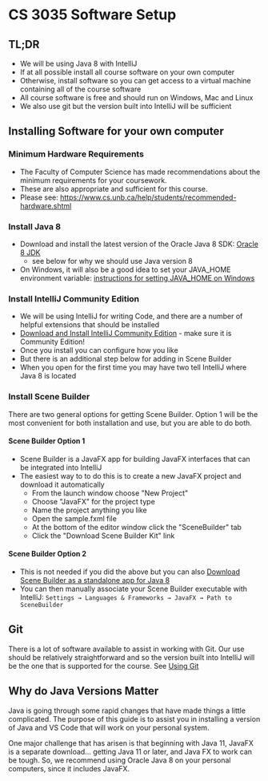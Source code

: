# CS 3035 Software Setup

## TL;DR

- We will be using Java 8 with IntelliJ
- If at all possible install all course software on your own computer
- Otherwise, install software so you can get access to a virtual machine containing all of the course software
- All course software is free and should run on Windows, Mac and Linux
- We also use git but the version built into IntelliJ will be sufficient


## Installing Software for your own computer

### Minimum Hardware Requirements

- The Faculty of Computer Science has made recommendations about the minimum requirements for your coursework.
- These are also appropriate and sufficient for this course.
- Please see: <https://www.cs.unb.ca/help/students/recommended-hardware.shtml>

### Install Java 8

- Download and install the latest version of the Oracle Java 8 SDK: [Oracle 8 JDK](https://www.oracle.com/java/technologies/javase/javase-jdk8-downloads.html)
  - see below for why we should use Java version 8
- On Windows, it will also be a good idea to set your JAVA_HOME environment variable: [instructions for setting JAVA_HOME on Windows](https://confluence.atlassian.com/doc/setting-the-java_home-variable-in-windows-8895.html)

### Install IntelliJ Community Edition

- We will be using IntelliJ for writing Code, and there are a number of helpful extensions that should be installed
- [Download and Install IntelliJ Community Edition](https://www.jetbrains.com/idea/download/) - make sure it is Community Edition!
- Once you install you can configure how you like
- But there is an additional step below for adding in Scene Builder
- When you open for the first time you may have two tell IntelliJ where Java 8 is located

### Install Scene Builder

There are two general options for getting Scene Builder. Option 1 will be the most convenient for both installation and use, but you are able to do both.

#### Scene Builder Option 1

- Scene Builder is a JavaFX app for building JavaFX interfaces that can be integrated into IntelliJ
- The easiest way to to do this is to create a new JavaFX project and download it automatically
  - From the launch window choose "New Project"
  - Choose "JavaFX" for the project type
  - Name the project anything you like
  - Open the sample.fxml file
  - At the bottom of the editor window click the "SceneBuilder" tab
  - Click the "Download Scene Builder Kit" link

#### Scene Builder Option 2

- This is not needed if you did the above but you can also [Download Scene Builder as a standalone app for Java 8](https://gluonhq.com/products/scene-builder/#download)
- You can then manually associate your Scene Builder executable with IntelliJ: ```Settings → Languages & Frameworks → JavaFX → Path to SceneBuilder```

## Git

There is a lot of software available to assist in working with Git. Our use should be relatively straightforward and so the version built into IntelliJ will be the one that is supported for the course. See [Using Git](pages/../CS3035-assignments-with-git.md)

## Why do Java Versions Matter

Java is going through some rapid changes that have made things a little complicated. The purpose of this guide is to assist you in installing a version of Java and VS Code that will work on your personal system.

One major challenge that has arisen is that beginning with Java 11, JavaFX is a separate download... getting Java 11 or later, and Java FX to work can be tough. So, we recommend using Oracle Java 8 on your personal computers, since it includes JavaFX.
